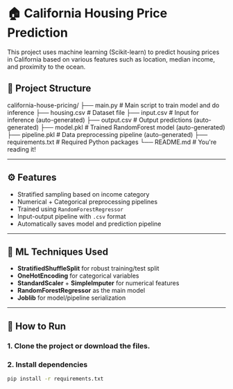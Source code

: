 # 🏠 California Housing Price Prediction

This project uses machine learning (Scikit-learn) to predict housing prices in California based on various features such as location, median income, and proximity to the ocean.


## 📁 Project Structure

california-house-pricing/
├── main.py # Main script to train model and do inference
├── housing.csv # Dataset file 
├── input.csv # Input for inference (auto-generated)
├── output.csv # Output predictions (auto-generated)
├── model.pkl # Trained RandomForest model (auto-generated)
├── pipeline.pkl # Data preprocessing pipeline (auto-generated)
├── requirements.txt # Required Python packages
└── README.md # You're reading it!



---

## ⚙️ Features

- Stratified sampling based on income category
- Numerical + Categorical preprocessing pipelines
- Trained using `RandomForestRegressor`
- Input-output pipeline with `.csv` format
- Automatically saves model and prediction pipeline

---

## 🧠 ML Techniques Used

- **StratifiedShuffleSplit** for robust training/test split
- **OneHotEncoding** for categorical variables
- **StandardScaler** + **SimpleImputer** for numerical features
- **RandomForestRegressor** as the main model
- **Joblib** for model/pipeline serialization

---

## 🚀 How to Run

### 1. Clone the project or download the files.

### 2. Install dependencies

```bash
pip install -r requirements.txt
